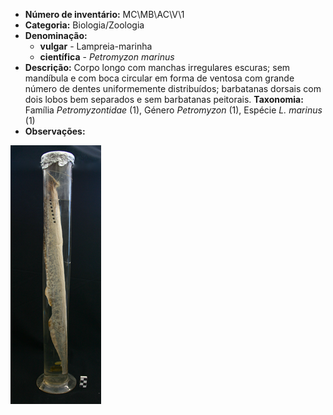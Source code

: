- **Número de inventário:** MC\MB\AC\V\1
- **Categoria:** Biologia/Zoologia
- **Denominação:** 
  - **vulgar** - Lampreia-marinha
  - **científica** - *Petromyzon marinus*
- **Descrição:** Corpo longo com manchas irregulares escuras; sem mandíbula e com boca circular em forma de ventosa com grande número de dentes uniformemente distribuídos; barbatanas dorsais com dois lobos bem separados e sem barbatanas peitorais. 
**Taxonomia:** Família *Petromyzontidae* (1),  Género *Petromyzon* (1), Espécie *L. marinus* (1) 
- **Observações:**


![Lampreia-marinha imagem](lampreia.png)